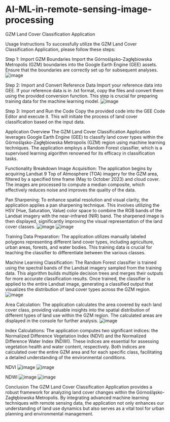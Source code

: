 # AI-ML-in-remote-sensing-image-processing

GZM Land Cover Classification Application

Usage Instructions
To successfully utilize the GZM Land Cover Classification Application, please follow these steps:

Step 1: Import GZM Boundaries
Import the Górnośląsko-Zagłębiowska Metropolis (GZM) boundaries into the Google Earth Engine (GEE) assets. Ensure that the boundaries are correctly set up for subsequent analyses.
![image](https://github.com/user-attachments/assets/aa3c4273-c5d9-42a2-ab06-ee7b96202550)


Step 2: Import and Convert Reference Data
Import your reference data into GEE. If your reference data is in .txt format, copy the files and convert them using the provided conversion function. This step is crucial for preparing training data for the machine learning model.
![image](https://github.com/user-attachments/assets/83e7883c-6083-4ce9-b6df-ed1d1e7ebea9)

Step 3: Import and Run the Code
Copy the provided code into the GEE Code Editor and execute it. This will initiate the process of land cover classification based on the input data.

Application Overview
The GZM Land Cover Classification Application leverages Google Earth Engine (GEE) to classify land cover types within the Górnośląsko-Zagłębiowska Metropolis (GZM) region using machine learning techniques. The application employs a Random Forest classifier, which is a supervised learning algorithm renowned for its efficacy in classification tasks.

Functionality Breakdown
Image Acquisition: The application begins by acquiring Landsat 9 Top of Atmosphere (TOA) imagery for the GZM area, filtered by a specified time frame (May to October 2023) and cloud cover. The images are processed to compute a median composite, which effectively reduces noise and improves the quality of the data.

Pan Sharpening: To enhance spatial resolution and visual clarity, the application applies a pan sharpening technique. This involves utilizing the HSV (Hue, Saturation, Value) color space to combine the RGB bands of the Landsat imagery with the near-infrared (NIR) band. The sharpened image is then displayed, significantly improving the visual representation of the land cover classes.
![image](https://github.com/user-attachments/assets/9ce83695-ff71-4494-89f3-2e31c27dd55a)
![image](https://github.com/user-attachments/assets/378d146a-aaa2-486d-a828-fef5a539b967)


Training Data Preparation: The application utilizes manually labeled polygons representing different land cover types, including agriculture, urban areas, forests, and water bodies. This training data is crucial for teaching the classifier to differentiate between the various classes.

Machine Learning Classification: The Random Forest classifier is trained using the spectral bands of the Landsat imagery sampled from the training data. This algorithm builds multiple decision trees and merges their outputs for more accurate classification results. Once trained, the classifier is applied to the entire Landsat image, generating a classified output that visualizes the distribution of land cover types across the GZM region.
![image](https://github.com/user-attachments/assets/f589d992-b1a3-43a0-8d56-433b6f09fa10)


Area Calculation: The application calculates the area covered by each land cover class, providing valuable insights into the spatial distribution of different types of land use within the GZM region. The calculated areas are displayed in the console for further analysis.
![image](https://github.com/user-attachments/assets/96145465-c02b-4e2d-b1c3-fb613dc7dc22)


Index Calculations: The application computes two significant indices: the Normalized Difference Vegetation Index (NDVI) and the Normalized Difference Water Index (NDWI). These indices are essential for assessing vegetation health and water content, respectively. Both indices are calculated over the entire GZM area and for each specific class, facilitating a detailed understanding of the environmental conditions.

NDVI
![image](https://github.com/user-attachments/assets/ab056295-6942-496a-901c-6cf896588b6e)
![image](https://github.com/user-attachments/assets/de3b4370-5ef0-448b-89b1-49e4dd8956ba)


NDWI
![image](https://github.com/user-attachments/assets/a61ae5ad-70ff-421f-b1fb-e530e01863cf)
![image](https://github.com/user-attachments/assets/3bfd0217-2a46-43c9-82d5-4ce61e7f7761)



Conclusion
The GZM Land Cover Classification Application provides a robust framework for analyzing land cover changes within the Górnośląsko-Zagłębiowska Metropolis. By integrating advanced machine learning techniques with remote sensing data, the application not only enhances our understanding of land use dynamics but also serves as a vital tool for urban planning and environmental management.
